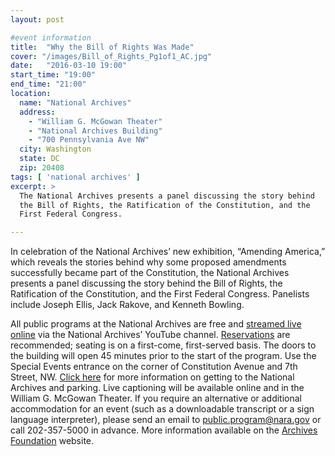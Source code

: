```yaml
---
layout: post

#event information
title:  "Why the Bill of Rights Was Made"
cover: "/images/Bill_of_Rights_Pg1of1_AC.jpg"
date:   "2016-03-10 19:00"
start_time: "19:00"
end_time: "21:00"
location:
  name: "National Archives"
  address:
    - "William G. McGowan Theater"
    - "National Archives Building"
    - "700 Pennsylvania Ave NW"
  city: Washington
  state: DC
  zip: 20408
tags: [ 'national archives' ]
excerpt: >
  The National Archives presents a panel discussing the story behind
  the Bill of Rights, the Ratification of the Constitution, and the 
  First Federal Congress.

---
```


In celebration of the National Archives’ new exhibition,
“Amending America,” which reveals the stories behind why some
proposed amendments successfully became part of the Constitution,
the National Archives presents a panel discussing the story
behind the Bill of Rights, the Ratification of the Constitution,
and the First Federal Congress. Panelists include Joseph Ellis,
Jack Rakove, and Kenneth Bowling.

All public programs at the National Archives are free and
[streamed live online](http://www.youtube.com/user/usnationalarchives)
via the National Archives’ YouTube channel.
[Reservations](https://giving.archivesfoundation.org/publicprograms)
are recommended; seating is on a first-come,
first-served basis. The doors to the building will open 45 minutes
prior to the start of the program. Use the Special Events entrance
on the corner of Constitution Avenue and 7th Street, NW.
[Click here](http://www.archivesfoundation.org/visit/archives-in-dc/parking/)
for more information on getting to the National Archives and parking.
Live captioning will be available online and in the William G. McGowan
Theater. If you require an alternative or additional accommodation
for an event (such as a downloadable transcript or a sign
language interpreter), please send an email to public.program@nara.gov
or call 202-357-5000 in advance. More information available on the
[Archives Foundation](http://www.archivesfoundation.org/event/bill-rights-made/)
website.

